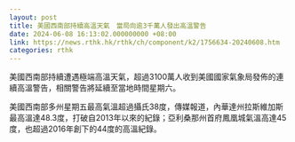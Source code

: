 ```yaml
---
layout: post
title: 美國西南部持續高溫天氣　當局向逾3千萬人發出高溫警告
date: 2024-06-08 16:13:02.000000000 +08:00
link: https://news.rthk.hk/rthk/ch/component/k2/1756634-20240608.htm
categories: rthk
---
```


美國西南部持續遭遇極端高溫天氣，超過3100萬人收到美國國家氣象局發佈的連續高溫警告，相關警告將延續至當地時間星期六。

美國西南部多州星期五最高氣溫超過攝氏38度，傳媒報道，內華達州拉斯維加斯最高溫達48.3度，打破自2013年以來的紀錄；亞利桑那州首府鳳凰城氣溫高達45度，也超過2016年創下的44度的高溫紀錄。
